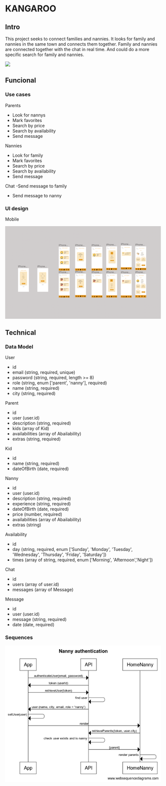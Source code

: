 # KANGAROO

## Intro

This project seeks to connect families and nannies. It looks for family and nannies in the same town and connects them together. Family and nannies are connected together with the chat in real time. And could do a more specific search for family and nannies.

![](https://media.giphy.com/media/XGDmbqHz6wrWMQB42P/giphy.gif)



## Funcional

### Use cases

Parents

- Look for nannys
- Mark favorites
- Search by price
- Search by availability
- Send message

Nannies

- Look for family
- Mark favorites
- Search by price
- Search by availability
- Send message

Chat 
-Send message to family
- Send message to nanny

### UI design

Mobile

![](./images/figma.png)

## Technical

### Data Model

User
- id
- email (string, required, unique)
- password (string, required, length >= 8)
- role (string, enum ['parent', 'nanny'], required)
- name (string, required)
- city (string, required)

Parent
- id
- user (user.id)
- description (string, required)
- kids (array of Kid)
- availabilities (array of Abailability)
- extras (string, required)

Kid
- id
- name (string, required)
- dateOfBirth (date, required)

Nanny
- id
- user (user.id)
- description (string, required)
- experience (string, required)
- dateOfBirth (date, required)
- price (number, required)
- availabilities (array of Abailability)
- extras (string)

Availability
- id
- day (string, required, enum ['Sunday', 'Monday', 'Tuesday', 'Wednesday', 'Thursday', 'Friday', 'Saturday'])
- times (array of string, required, enum ['Morning', 'Afternoon','Night'])

Chat
- id
- users (array of user.id)
- messages (array of Message)

Message
- id
- user (user.id)
- message (string, required)
- date (date, required)

### Sequences

![](./images/Nanny-authentication.png)




